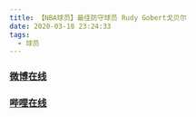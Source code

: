 ```yaml
---
title: 【NBA球员】最佳防守球员 Rudy Gobert戈贝尔
date: 2020-03-18 23:24:33
tags:
  - 球员
---
```


### <a href="https://www.weibo.com/tv/v/Iz90ZtSny?fid=1034:4483759651880968" target="_blank">微博在线</a>

### <a href="https://www.bilibili.com/video/av97451861/" target="_blank">哔哩在线</a>





